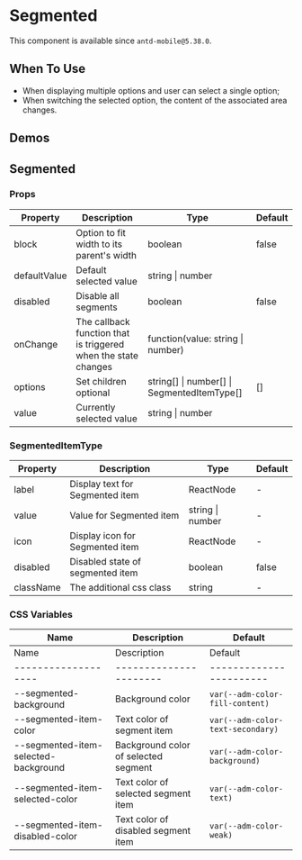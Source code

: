 # Segmented

This component is available since `antd-mobile@5.38.0`.

## When To Use

- When displaying multiple options and user can select a single option;
- When switching the selected option, the content of the associated area changes.

## Demos

<code src="./demos/demo1.tsx"></code>

## Segmented

### Props

| Property | Description | Type | Default |
| --- | --- | --- | --- |
| block | Option to fit width to its parent\'s width | boolean | false |
| defaultValue | Default selected value | string \| number |  |
| disabled | Disable all segments | boolean | false |
| onChange | The callback function that is triggered when the state changes | function(value: string \| number) |  |
| options | Set children optional | string\[] \| number\[] \| SegmentedItemType\[] | [] |
| value | Currently selected value | string \| number |  |

### SegmentedItemType

| Property  | Description                      | Type             | Default |
| --------- | -------------------------------- | ---------------- | ------- |
| label     | Display text for Segmented item  | ReactNode        | -       |
| value     | Value for Segmented item         | string \| number | -       |
| icon      | Display icon for Segmented item  | ReactNode        | -       |
| disabled  | Disabled state of segmented item | boolean          | false   |
| className | The additional css class         | string           | -       |

### CSS Variables

| Name | Description | Default |
| --- | --- | --- |
| Name | Description | Default |
| ------------------- | ---------------------- | ----------------------- |
| --segmented-background | Background color | `var(--adm-color-fill-content)` |
| --segmented-item-color | Text color of segment item | `var(--adm-color-text-secondary)` |
| --segmented-item-selected-background | Background color of selected segment | `var(--adm-color-background)` |
| --segmented-item-selected-color | Text color of selected segment item | `var(--adm-color-text)` |
| --segmented-item-disabled-color | Text color of disabled segment item | `var(--adm-color-weak)` |
